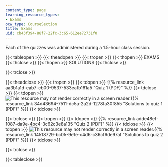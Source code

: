 ```yaml
---
content_type: page
learning_resource_types:
- Exams
ocw_type: CourseSection
title: Exams
uid: cb43f394-88f7-22fc-3c65-612ee72731f0
---
```


Each of the quizzes was administered during a 1.5-hour class session.

{{< tableopen >}}
{{< theadopen >}}
{{< tropen >}}
{{< thopen >}}
EXAMS
{{< thclose >}}
{{< thopen >}}
SOLUTIONS
{{< thclose >}}

{{< trclose >}}

{{< theadclose >}}
{{< tropen >}}
{{< tdopen >}}
{{% resource_link aa3b1a1d-eab7-cb00-9537-533eafb161a5 "Quiz 1 (PDF)" %}}
{{< tdclose >}}
{{< tdopen >}}
![This resource may not render correctly in a screen reader.](/images/inacessible.gif){{% resource_link 34d43694-7511-dc5a-2a2d-1278fa30f855 "Solutions to quiz 1 (PDF)" %}}
{{< tdclose >}}

{{< trclose >}}
{{< tropen >}}
{{< tdopen >}}
{{% resource_link adde48ef-1087-da9e-4bc4-3c62c3e8a135 "Quiz 2 (PDF)" %}}
{{< tdclose >}}
{{< tdopen >}}
![This resource may not render correctly in a screen reader.](/images/inacessible.gif){{% resource_link 14518729-bc05-9e1e-c4d6-c36cf6de97af "Solutions to quiz 2 (PDF)" %}}
{{< tdclose >}}

{{< trclose >}}

{{< tableclose >}}